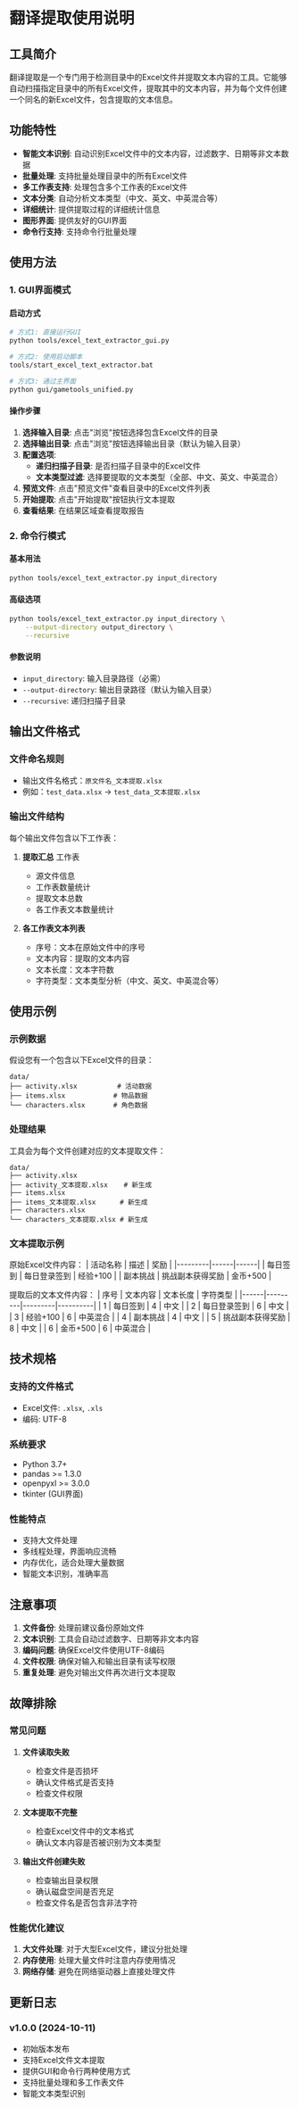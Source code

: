 # 翻译提取使用说明

## 工具简介

翻译提取是一个专门用于检测目录中的Excel文件并提取文本内容的工具。它能够自动扫描指定目录中的所有Excel文件，提取其中的文本内容，并为每个文件创建一个同名的新Excel文件，包含提取的文本信息。

## 功能特性

- **智能文本识别**: 自动识别Excel文件中的文本内容，过滤数字、日期等非文本数据
- **批量处理**: 支持批量处理目录中的所有Excel文件
- **多工作表支持**: 处理包含多个工作表的Excel文件
- **文本分类**: 自动分析文本类型（中文、英文、中英混合等）
- **详细统计**: 提供提取过程的详细统计信息
- **图形界面**: 提供友好的GUI界面
- **命令行支持**: 支持命令行批量处理

## 使用方法

### 1. GUI界面模式

#### 启动方式
```bash
# 方式1: 直接运行GUI
python tools/excel_text_extractor_gui.py

# 方式2: 使用启动脚本
tools/start_excel_text_extractor.bat

# 方式3: 通过主界面
python gui/gametools_unified.py
```

#### 操作步骤
1. **选择输入目录**: 点击"浏览"按钮选择包含Excel文件的目录
2. **选择输出目录**: 点击"浏览"按钮选择输出目录（默认为输入目录）
3. **配置选项**:
   - **递归扫描子目录**: 是否扫描子目录中的Excel文件
   - **文本类型过滤**: 选择要提取的文本类型（全部、中文、英文、中英混合）
4. **预览文件**: 点击"预览文件"查看目录中的Excel文件列表
5. **开始提取**: 点击"开始提取"按钮执行文本提取
6. **查看结果**: 在结果区域查看提取报告

### 2. 命令行模式

#### 基本用法
```bash
python tools/excel_text_extractor.py input_directory
```

#### 高级选项
```bash
python tools/excel_text_extractor.py input_directory \
    --output-directory output_directory \
    --recursive
```

#### 参数说明
- `input_directory`: 输入目录路径（必需）
- `--output-directory`: 输出目录路径（默认为输入目录）
- `--recursive`: 递归扫描子目录

## 输出文件格式

### 文件命名规则
- 输出文件名格式：`原文件名_文本提取.xlsx`
- 例如：`test_data.xlsx` → `test_data_文本提取.xlsx`

### 输出文件结构
每个输出文件包含以下工作表：

1. **提取汇总** 工作表
   - 源文件信息
   - 工作表数量统计
   - 提取文本总数
   - 各工作表文本数量统计

2. **各工作表文本列表**
   - 序号：文本在原始文件中的序号
   - 文本内容：提取的文本内容
   - 文本长度：文本字符数
   - 字符类型：文本类型分析（中文、英文、中英混合等）

## 使用示例

### 示例数据
假设您有一个包含以下Excel文件的目录：

```
data/
├── activity.xlsx          # 活动数据
├── items.xlsx            # 物品数据
└── characters.xlsx       # 角色数据
```

### 处理结果
工具会为每个文件创建对应的文本提取文件：

```
data/
├── activity.xlsx
├── activity_文本提取.xlsx    # 新生成
├── items.xlsx
├── items_文本提取.xlsx      # 新生成
├── characters.xlsx
└── characters_文本提取.xlsx # 新生成
```

### 文本提取示例
原始Excel文件内容：
| 活动名称 | 描述 | 奖励 |
|---------|------|------|
| 每日签到 | 每日登录签到 | 经验+100 |
| 副本挑战 | 挑战副本获得奖励 | 金币+500 |

提取后的文本文件内容：
| 序号 | 文本内容 | 文本长度 | 字符类型 |
|------|---------|---------|----------|
| 1 | 每日签到 | 4 | 中文 |
| 2 | 每日登录签到 | 6 | 中文 |
| 3 | 经验+100 | 6 | 中英混合 |
| 4 | 副本挑战 | 4 | 中文 |
| 5 | 挑战副本获得奖励 | 8 | 中文 |
| 6 | 金币+500 | 6 | 中英混合 |

## 技术规格

### 支持的文件格式
- Excel文件: `.xlsx`, `.xls`
- 编码: UTF-8

### 系统要求
- Python 3.7+
- pandas >= 1.3.0
- openpyxl >= 3.0.0
- tkinter (GUI界面)

### 性能特点
- 支持大文件处理
- 多线程处理，界面响应流畅
- 内存优化，适合处理大量数据
- 智能文本识别，准确率高

## 注意事项

1. **文件备份**: 处理前建议备份原始文件
2. **文本识别**: 工具会自动过滤数字、日期等非文本内容
3. **编码问题**: 确保Excel文件使用UTF-8编码
4. **文件权限**: 确保对输入和输出目录有读写权限
5. **重复处理**: 避免对输出文件再次进行文本提取

## 故障排除

### 常见问题

1. **文件读取失败**
   - 检查文件是否损坏
   - 确认文件格式是否支持
   - 检查文件权限

2. **文本提取不完整**
   - 检查Excel文件中的文本格式
   - 确认文本内容是否被识别为文本类型

3. **输出文件创建失败**
   - 检查输出目录权限
   - 确认磁盘空间是否充足
   - 检查文件名是否包含非法字符

### 性能优化建议

1. **大文件处理**: 对于大型Excel文件，建议分批处理
2. **内存使用**: 处理大量文件时注意内存使用情况
3. **网络存储**: 避免在网络驱动器上直接处理文件

## 更新日志

### v1.0.0 (2024-10-11)
- 初始版本发布
- 支持Excel文件文本提取
- 提供GUI和命令行两种使用方式
- 支持批量处理和多工作表文件
- 智能文本类型识别
